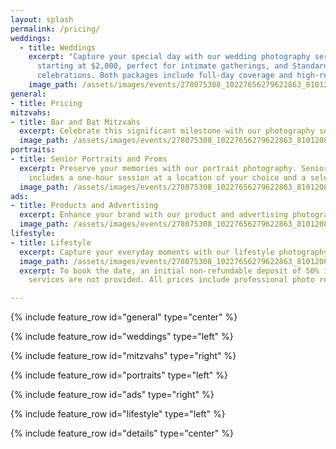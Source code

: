 ```yaml
---
layout: splash
permalink: /pricing/
weddings:
  - title: Weddings
    excerpt: "Capture your special day with our wedding photography services. We offer two packages: Micro weddings 
      starting at $2,000, perfect for intimate gatherings, and Standard weddings starting at $4,000, ideal for larger 
      celebrations. Both packages include full-day coverage and high-resolution images."
    image_path: /assets/images/events/278075308_10227656279622863_810120868523771943_n.jpg
general:
- title: Pricing
mitzvahs:
- title: Bar and Bat Mitzvahs
  excerpt: Celebrate this significant milestone with our photography services. Bar and Bat Mitzvahs starting at $3,000. This includes coverage of the ceremony and reception, with all images professionally edited for the best quality.
  image_path: /assets/images/events/278075308_10227656279622863_810120868523771943_n.jpg
portraits:
- title: Senior Portraits and Proms
  excerpt: Preserve your memories with our portrait photography. Senior Portraits and Proms starting at $300. This 
    includes a one-hour session at a location of your choice and a selection of professionally retouched images.
  image_path: /assets/images/events/278075308_10227656279622863_810120868523771943_n.jpg
ads:
- title: Products and Advertising
  excerpt: Enhance your brand with our product and advertising photography. Starting at $350, we provide high-quality images that highlight your product's features and benefits, perfect for use in marketing materials and social media.
  image_path: /assets/images/events/278075308_10227656279622863_810120868523771943_n.jpg
lifestyle:
- title: Lifestyle
  excerpt: Capture your everyday moments with our lifestyle photography. Starting at $250, we offer candid, natural light photography that tells your story. Perfect for family sessions, newborns, or just because.
  image_path: /assets/images/events/278075308_10227656279622863_810120868523771943_n.jpg
  excerpt: To book the date, an initial non-refundable deposit of 50% is required. Please note that hair/makeup 
    services are not provided. All prices include professional photo retouching to ensure your images look their best.

---
```


{% include feature_row id="general" type="center" %}

{% include feature_row id="weddings" type="left" %}

{% include feature_row id="mitzvahs" type="right" %}

{% include feature_row id="portraits" type="left" %}

{% include feature_row id="ads" type="right" %}

{% include feature_row id="lifestyle" type="left" %}

{% include feature_row id="details" type="center" %}
